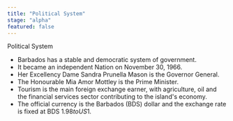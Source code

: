 ```yaml
---
title: "Political System"
stage: "alpha"
featured: false
---
```


Political System

- Barbados has a stable and democratic system of government.
- It became an independent Nation on November 30, 1966.
- Her Excellency Dame Sandra Prunella Mason is the Governor General.
- The Honourable Mia Amor Mottley is the Prime Minister.
- Tourism is the main foreign exchange earner, with agriculture, oil and the financial services sector contributing to the island's economy.
- The official currency is the Barbados (BDS) dollar and the exchange rate is fixed at BDS $1.98 to US$1.